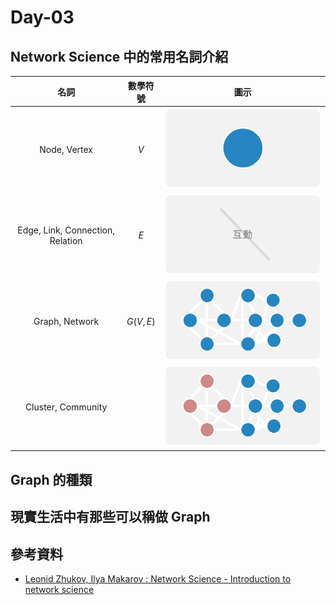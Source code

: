 # Day-03

## Network Science 中的常用名詞介紹
|名詞|數學符號|圖示|
|:---:|:----:|:---:|
|Node, Vertex|$V$|![](./../image/image-7.png)|
|Edge, Link, Connection, Relation|$E$|![](./../image/image-8.png)|
|Graph, Network|$G(V, E)$|![](../image/image-10.png)|
|Cluster, Community||![](../image/image-9.png)|

## Graph 的種類

## 現實生活中有那些可以稱做 Graph


## 參考資料
- [Leonid Zhukov, Ilya Makarov : Network Science - Introduction to network science](http://www.leonidzhukov.net/hse/2021/networks/lectures/lecture1.pdf)